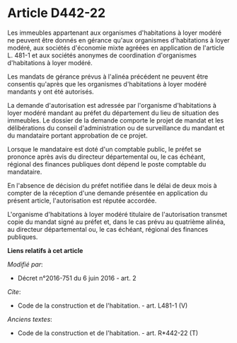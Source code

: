 # Article D442-22

Les immeubles appartenant aux organismes d'habitations à loyer modéré ne peuvent être donnés en gérance qu'aux organismes
d'habitations à loyer modéré, aux sociétés d'économie mixte agréées en application de l'article L. 481-1 et aux sociétés
anonymes de coordination d'organismes d'habitations à loyer modéré. 

Les mandats de gérance prévus à l'alinéa précédent ne peuvent être consentis qu'après que les organismes d'habitations à
loyer modéré mandants y ont été autorisés. 

La demande d'autorisation est adressée par l'organisme d'habitations à loyer modéré mandant au préfet du département du lieu
de situation des immeubles. Le dossier de la demande comporte le projet de mandat et les délibérations du conseil
d'administration ou de surveillance du mandant et du mandataire portant approbation de ce projet. 

Lorsque le mandataire est doté d'un comptable public, le préfet se prononce après avis du directeur départemental ou, le cas
échéant, régional des finances publiques dont dépend le poste comptable du mandataire. 

En l'absence de décision du préfet notifiée dans le délai de deux mois à compter de la réception d'une demande présentée en
application du présent article, l'autorisation est réputée accordée. 

L'organisme d'habitations à loyer modéré titulaire de l'autorisation transmet copie du mandat signé au préfet et, dans le cas
prévu au quatrième alinéa, au directeur départemental ou, le cas échéant, régional des finances publiques.

**Liens relatifs à cet article**

_Modifié par_:

  - Décret n°2016-751 du 6 juin 2016 - art. 2

_Cite_:

  - Code de la construction et de l'habitation. - art. L481-1 (V)

_Anciens textes_:

  - Code de la construction et de l'habitation. - art. R*442-22 (T)
